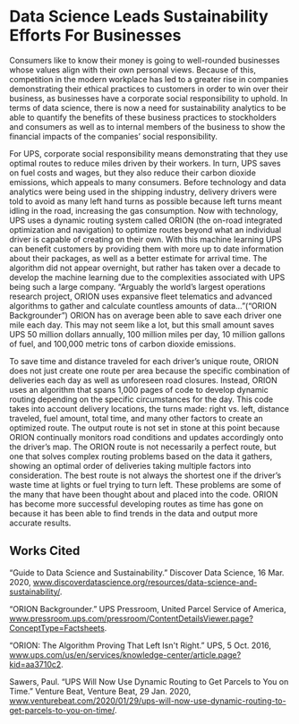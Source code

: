 # Data Science Leads Sustainability Efforts For Businesses

Consumers like to know their money is going to well-rounded businesses whose values align with their own personal views. Because of this, competition in the modern workplace has led to a greater rise in companies demonstrating their ethical practices to customers in order to win over their business, as businesses have a corporate social responsibility to uphold. In terms of data science, there is now a need for sustainability analytics to be able to quantify the benefits of these business practices to stockholders and consumers as well as to internal members of the business to show the financial impacts of the companies’ social responsibility. 

For UPS, corporate social responsibility means demonstrating that they use optimal routes to reduce miles driven by their workers. In turn, UPS saves on fuel costs and wages, but they also reduce their carbon dioxide emissions, which appeals to many consumers. Before technology and data analytics were being used in the shipping industry, delivery drivers were told to avoid as many left hand turns as possible because left turns meant idling in the road, increasing the gas consumption. Now with technology, UPS uses a dynamic routing system called ORION (the on-road integrated optimization and navigation) to optimize routes beyond what an individual driver is capable of creating on their own. With this machine learning UPS can benefit customers by providing them with more up to date information about their packages, as well as a better estimate for arrival time. The algorithm did not appear overnight, but rather has taken over a decade to develop the machine learning due to the complexities associated with UPS being such a large company. “Arguably the world’s largest operations research project, ORION uses expansive fleet telematics and advanced algorithms to gather and calculate countless amounts of data…”(“ORION Backgrounder”) ORION has on average been able to save each driver one mile each day. This may not seem like a lot, but this small amount saves UPS 50 million dollars annually, 100 million miles per day, 10 million gallons of fuel, and 100,000 metric tons of carbon dioxide emissions. 

To save time and distance traveled for each driver’s unique route, ORION does not just create one route per area because the specific combination of deliveries each day as well as unforeseen road closures. Instead, ORION uses an algorithm that spans 1,000 pages of code to develop dynamic routing depending on the specific circumstances for the day. This code takes into account delivery locations, the turns made: right vs. left, distance traveled, fuel amount, total time, and many other factors to create an optimized route. The output route is not set in stone at this point because ORION continually monitors road conditions and updates accordingly onto the driver’s map. The ORION route is not necessarily a perfect route, but one that solves complex routing problems based on the data it gathers, showing an optimal order of deliveries taking multiple factors into consideration. The best route is not always the shortest one if the driver’s waste time at lights or fuel trying to turn left. These problems are some of the many that have been thought about and placed into the code. ORION has become more successful developing routes as time has gone on because it has been able to find trends in the data and output more accurate results. 



## Works Cited

“Guide to Data Science and Sustainability.” Discover Data Science, 16 Mar. 2020, www.discoverdatascience.org/resources/data-science-and-sustainability/. 

“ORION Backgrounder.” UPS Pressroom, United Parcel Service of America, www.pressroom.ups.com/pressroom/ContentDetailsViewer.page?ConceptType=Factsheets. 

“ORION: The Algorithm Proving That Left Isn't Right.” UPS, 5 Oct. 2016, www.ups.com/us/en/services/knowledge-center/article.page?kid=aa3710c2. 

Sawers, Paul. “UPS Will Now Use Dynamic Routing to Get Parcels to You on Time.” Venture Beat, Venture Beat, 29 Jan. 2020, www.venturebeat.com/2020/01/29/ups-will-now-use-dynamic-routing-to-get-parcels-to-you-on-time/. 

